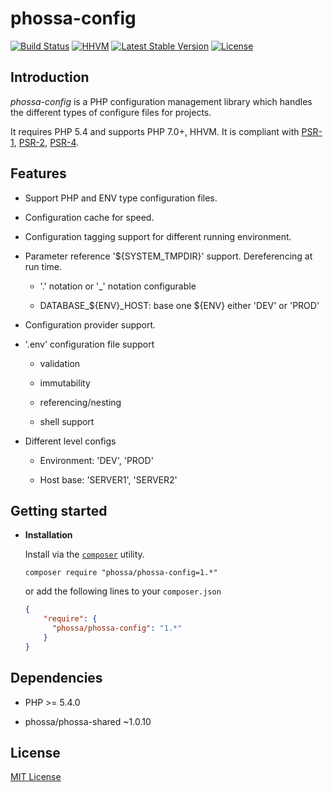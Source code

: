 # phossa-config
[![Build Status](https://travis-ci.org/phossa/phossa-config.svg?branch=master)](https://travis-ci.org/phossa/phossa-config)
[![HHVM](https://img.shields.io/hhvm/phossa/phossa-config.svg?style=flat)](http://hhvm.h4cc.de/package/phossa/phossa-config)
[![Latest Stable Version](https://img.shields.io/packagist/vpre/phossa/phossa-config.svg?style=flat)](https://packagist.org/packages/phossa/phossa-config)
[![License](https://poser.pugx.org/phossa/phossa-config/license)](http://mit-license.org/)

Introduction
---

*phossa-config* is a PHP configuration management library which handles the
different types of configure files for projects.

It requires PHP 5.4 and supports PHP 7.0+, HHVM. It is compliant with
[PSR-1][PSR-1], [PSR-2][PSR-2], [PSR-4][PSR-4].

[PSR-1]: http://www.php-fig.org/psr/psr-1/ "PSR-1: Basic Coding Standard"
[PSR-2]: http://www.php-fig.org/psr/psr-2/ "PSR-2: Coding Style Guide"
[PSR-4]: http://www.php-fig.org/psr/psr-4/ "PSR-4: Autoloader"

Features
---

- Support PHP and ENV type configuration files.

- Configuration cache for speed.

- Configuration tagging support for different running environment.

- Parameter reference '${SYSTEM_TMPDIR}' support. Dereferencing at run time.

  - '.' notation or '_' notation configurable

  - DATABASE_${ENV}_HOST: base one ${ENV} either 'DEV' or 'PROD'

- Configuration provider support.

- '.env' configuration file support

  - validation

  - immutability

  - referencing/nesting

  - shell support

- Different level configs

  - Environment: 'DEV', 'PROD'

  - Host base: 'SERVER1', 'SERVER2'

Getting started
---

- **Installation**

  Install via the [`composer`](https://getcomposer.org/) utility.

  ```
  composer require "phossa/phossa-config=1.*"
  ```

  or add the following lines to your `composer.json`

  ```json
  {
      "require": {
        "phossa/phossa-config": "1.*"
      }
  }
  ```

Dependencies
---

- PHP >= 5.4.0

- phossa/phossa-shared ~1.0.10

License
---

[MIT License](http://mit-license.org/)
